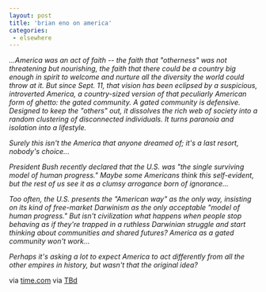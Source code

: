 ```yaml
---
layout: post
title: 'brian eno on america'
categories:
 - elsewhere
---
```


<em>...America was an act of faith &#45;&#45; the faith that "otherness" was not threatening but nourishing, the faith that there could be a country big enough in spirit to welcome and nurture all the diversity the world could throw at it. But since Sept. 11, that vision has been eclipsed by a suspicious, introverted America, a country-sized version of that peculiarly American form of ghetto: the gated community. A gated community is defensive. Designed to keep the "others" out, it dissolves the rich web of society into a random clustering of disconnected individuals. It turns paranoia and isolation into a lifestyle. 



Surely this isn't the America that anyone dreamed of; it's a last resort, nobody's choice... 



President Bush recently declared that the U.S. was "the single surviving model of human progress." Maybe some Americans think this self-evident, but the rest of us see it as a clumsy arrogance born of ignorance...



Too often, the U.S. presents the "American way" as the only way, insisting on its kind of free-market Darwinism as the only acceptable "model of human progress." But isn't civilization what happens when people stop behaving as if they're trapped in a ruthless Darwinian struggle and start thinking about communities and shared futures? America as a gated community won't work... 



Perhaps it's asking a lot to expect America to act differently from all the other empires in history, but wasn't that the original idea?</em>



via <a href="http://www.time.com/time/europe/magazine/2003/0120/cover/view_eno.html">time.com</a> via <a href="http://www.theyblinked.com/blog/">TBd</a>

